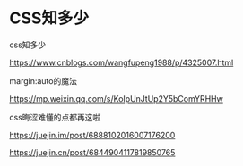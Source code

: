 # CSS知多少



css知多少

https://www.cnblogs.com/wangfupeng1988/p/4325007.html



margin:auto的魔法

https://mp.weixin.qq.com/s/KoIpUnJtUp2Y5bComYRHHw



css晦涩难懂的点都再这啦

https://juejin.im/post/6888102016007176200





https://juejin.cn/post/6844904117819850765